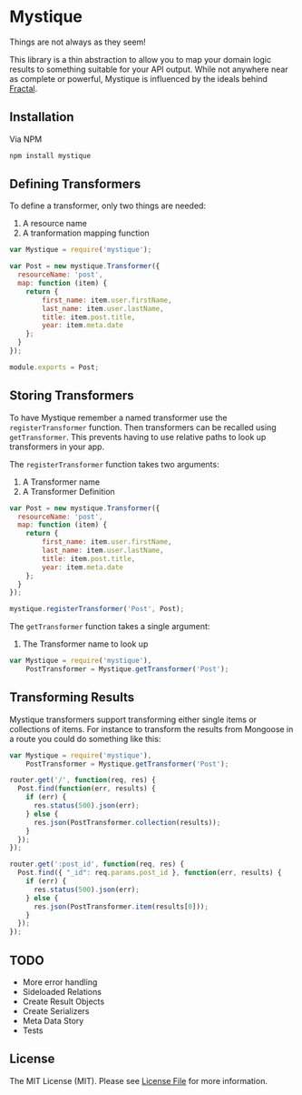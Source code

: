 # Mystique

Things are not always as they seem!

This library is a thin abstraction to allow you to map your domain logic results to something suitable for your API output.
While not anywhere near as complete or powerful, Mystique is influenced by the ideals behind [Fractal](http://fractal.thephpleague.com).

## Installation

Via NPM

```sh
npm install mystique
```

## Defining Transformers

To define a transformer, only two things are needed:

1. A resource name
2. A tranformation mapping function

```js
var Mystique = require('mystique');

var Post = new mystique.Transformer({
  resourceName: 'post',
  map: function (item) {
    return {
        first_name: item.user.firstName,
        last_name: item.user.lastName,
        title: item.post.title,
        year: item.meta.date
    };
  }
});

module.exports = Post;
```


## Storing Transformers

To have Mystique remember a named transformer use the `registerTransformer` function.
Then transformers can be recalled using `getTransformer`.
This prevents having to use relative paths to look up transformers in your app.

The `registerTransformer` function takes two arguments:

1. A Transformer name
2. A Transformer Definition

```js
var Post = new mystique.Transformer({
  resourceName: 'post',
  map: function (item) {
    return {
        first_name: item.user.firstName,
        last_name: item.user.lastName,
        title: item.post.title,
        year: item.meta.date
    };
  }
});

mystique.registerTransformer('Post', Post);
```

The `getTransformer` function takes a single argument:

1. The Transformer name to look up

```js
var Mystique = require('mystique'),
    PostTransformer = Mystique.getTransformer('Post');
```

## Transforming Results

Mystique transformers support transforming either single items or collections of items.
For instance to transform the results from Mongoose in a route you could do something like this:

```js
var Mystique = require('mystique'),
    PostTransformer = Mystique.getTransformer('Post');

router.get('/', function(req, res) {
  Post.find(function(err, results) {
    if (err) {
      res.status(500).json(err);
    } else {
      res.json(PostTransformer.collection(results));
    }
  });
});

router.get(':post_id', function(req, res) {
  Post.find({ "_id": req.params.post_id }, function(err, results) {
    if (err) {
      res.status(500).json(err);
    } else {
      res.json(PostTransformer.item(results[0]));
    }
  });
});
```

## TODO

* More error handling
* Sideloaded Relations
* Create Result Objects
* Create Serializers
* Meta Data Story
* Tests

## License

The MIT License (MIT). Please see [License File](LICENSE) for more information.
